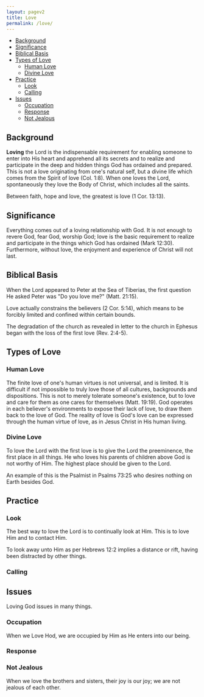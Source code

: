 ```yaml
---
layout: pagev2
title: Love
permalink: /love/
---
```

- [Background](#background)
- [Significance](#significance)
- [Biblical Basis](#biblical-basis)
- [Types of Love](#types-of-love)
  - [Human Love](#human-love)
  - [Divine Love](#divine-love)
- [Practice](#practice)
  - [Look](#look)
  - [Calling](#calling)
- [Issues](#issues)
  - [Occupation](#occupation)
  - [Response](#response)
  - [Not Jealous](#not-jealous)

## Background

**Loving** the Lord is the indispensable requirement for enabling someone to enter into His heart and apprehend all its secrets and to realize and participate in the deep and hidden things God has ordained and prepared. This is not a love originating from one's natural self, but a divine life which comes from the Spirit of love (Col. 1:8). When one loves the Lord, spontaneously they love the Body of Christ, which includes all the saints.

Between faith, hope and love, the greatest is love (1 Cor. 13:13).

## Significance

Everything comes out of a loving relationship with God. It is not enough to revere God, fear God, worship God; love is the basic requirement to realize and participate in the things which God has ordained (Mark 12:30). Furthermore, without love, the enjoyment and experience of Christ will not last.

## Biblical Basis

When the Lord appeared to Peter at the Sea of Tiberias, the first question He asked Peter was "Do you love me?" (Matt. 21:15).  

Love actually constrains the believers (2 Cor. 5:14), which means to be forcibly limited and confined within certain bounds.

The degradation of the church as revealed in letter to the church in Ephesus began with the loss of the first love (Rev. 2:4-5).

## Types of Love

### Human Love

The finite love of one's human virtues is not universal, and is limited. It is difficult if not impossible to truly love those of all cultures, backgrounds and dispositions. This is not to merely tolerate someone's existence, but to love and care for them as one cares for themselves (Matt. 19:19). God operates in each believer's environments to expose their lack of love, to draw them back to the love of God. The reality of love is God's love can be expressed through the human virtue of love, as in Jesus Christ in His human living. 

### Divine Love

To love the Lord with the first love is to give the Lord the preeminence, the first place in all things. He who loves his parents of children above God is not worthy of Him. The highest place should be given to the Lord.

An example of this is the Psalmist in Psalms 73:25 who desires nothing on Earth besides God.

## Practice

### Look

The best way to love the Lord is to continually look at Him. This is to love Him and to contact Him. 

To look away unto Him as per Hebrews 12:2 implies a distance or rift, having been distracted by other things.

### Calling


## Issues

Loving God issues in many things.

### Occupation

When we Love Hod, we are occupied by Him as He enters into our being.

### Response

### Not Jealous

When we love the brothers and sisters, their joy is our joy; we are not jealous of each other.